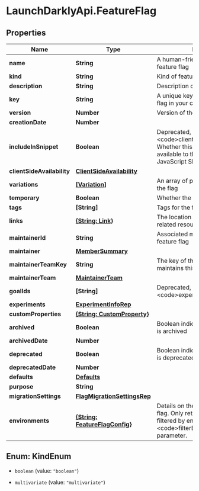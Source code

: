 # LaunchDarklyApi.FeatureFlag

## Properties

Name | Type | Description | Notes
------------ | ------------- | ------------- | -------------
**name** | **String** | A human-friendly name for the feature flag | 
**kind** | **String** | Kind of feature flag | 
**description** | **String** | Description of the feature flag | [optional] 
**key** | **String** | A unique key used to reference the flag in your code | 
**version** | **Number** | Version of the feature flag | 
**creationDate** | **Number** |  | 
**includeInSnippet** | **Boolean** | Deprecated, use &lt;code&gt;clientSideAvailability&lt;/code&gt;. Whether this flag should be made available to the client-side JavaScript SDK | [optional] 
**clientSideAvailability** | [**ClientSideAvailability**](ClientSideAvailability.md) |  | [optional] 
**variations** | [**[Variation]**](Variation.md) | An array of possible variations for the flag | 
**temporary** | **Boolean** | Whether the flag is a temporary flag | 
**tags** | **[String]** | Tags for the feature flag | 
**links** | [**{String: Link}**](Link.md) | The location and content type of related resources | 
**maintainerId** | **String** | Associated maintainerId for the feature flag | [optional] 
**maintainer** | [**MemberSummary**](MemberSummary.md) |  | [optional] 
**maintainerTeamKey** | **String** | The key of the associated team that maintains this feature flag | [optional] 
**maintainerTeam** | [**MaintainerTeam**](MaintainerTeam.md) |  | [optional] 
**goalIds** | **[String]** | Deprecated, use &lt;code&gt;experiments&lt;/code&gt; instead | [optional] 
**experiments** | [**ExperimentInfoRep**](ExperimentInfoRep.md) |  | 
**customProperties** | [**{String: CustomProperty}**](CustomProperty.md) |  | 
**archived** | **Boolean** | Boolean indicating if the feature flag is archived | 
**archivedDate** | **Number** |  | [optional] 
**deprecated** | **Boolean** | Boolean indicating if the feature flag is deprecated | [optional] 
**deprecatedDate** | **Number** |  | [optional] 
**defaults** | [**Defaults**](Defaults.md) |  | [optional] 
**purpose** | **String** |  | [optional] 
**migrationSettings** | [**FlagMigrationSettingsRep**](FlagMigrationSettingsRep.md) |  | [optional] 
**environments** | [**{String: FeatureFlagConfig}**](FeatureFlagConfig.md) | Details on the environments for this flag. Only returned if the request is filtered by environment, using the &lt;code&gt;filterEnv&lt;/code&gt; query parameter. | 



## Enum: KindEnum


* `boolean` (value: `"boolean"`)

* `multivariate` (value: `"multivariate"`)




